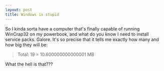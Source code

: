 ```yaml
---
layout: post
title: Windows is stupid 
---
```



So I kinda sorta have a computer that's finally capable of running WinCrap32 on my powerbook, and what do you know I need to install service packs. Galore. It's so precise that it tells me exactly how many and how big they will be:<blockquote>Total: 19 = 10.600000000000001 MB </blockquote>

What the hell is that???
